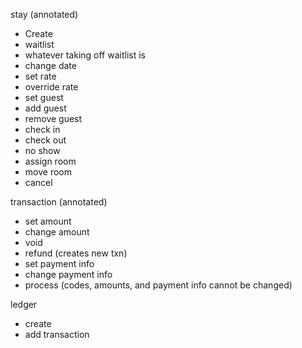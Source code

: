 stay (annotated)
* Create
* waitlist
* whatever taking off waitlist is
* change date
* set rate
* override rate
* set guest
* add guest
* remove guest
* check in
* check out
* no show
* assign room
* move room
* cancel

transaction (annotated)
* set amount
* change amount
* void
* refund (creates new txn)
* set payment info
* change payment info
* process (codes, amounts, and payment info cannot be changed)

ledger
* create
* add transaction